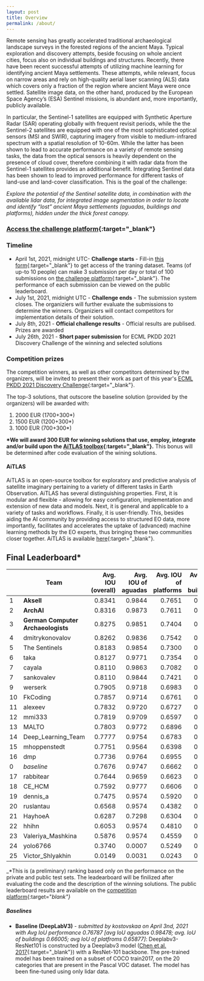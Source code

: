 ```yaml
---
layout: post
title: Overview
permalink: /about/
---
```


Remote sensing has greatly accelerated traditional archaeological landscape surveys in the forested regions of the ancient Maya. Typical exploration and discovery attempts, beside focusing on whole ancient cities, focus also on individual buildings and structures. Recently, there have been recent successful attempts of utilizing machine learning for  identifying ancient Maya settlements. These attempts, while relevant, focus on narrow areas and rely on high-quality aerial laser scanning (ALS) data which covers only a fraction of the region where ancient Maya were once settled. Satellite image data, on the other hand,  produced by the European Space Agency’s (ESA) Sentinel missions, is abundant and, more importantly, publicly available. 

In particular, the Sentinel-1 satellites  are equipped with Synthetic Aperture Radar (SAR) operating globally with frequent revisit periods, while the the Sentinel-2 satellites are equipped with one of the most sophisticated optical sensors (MSI and SWIR), capturing imagery from visible to medium-infrared spectrum with a spatial resolution of 10-60m. While the latter has been shown to lead to accurate performance on a variety of remote sensing tasks, the data from the optical sensors is heavily dependent on the presence of cloud cover, therefore combining it with  radar data from the Sentinel-1 satellites provides an additional benefit. Integrating  Sentinel data has been shown to lead to improved performance for different tasks of land-use and land-cover classification. This is the goal of the challenge: 

*Explore the potential of the Sentinel satellite data, in combination with the available lidar data, for integrated image segmentation in order to locate and identify “lost” ancient Maya settlements (aguadas, buildings and platforms), hidden under the thick forest canopy.*

### [Access the challenge platform](https://competitions.codalab.org/competitions/30429){:target="_blank"}


### Timeline

- April 1st, 2021, midnight UTC- **Challenge starts** - Fill-in [this form](https://forms.gle/pycuAiAZoCkrgsyg8){:target="_blank"} to get access of the traning dataset. Teams (of up-to 10 people) can make 3 submission per day or total of 100 submissions on [the challenge platform](https://competitions.codalab.org/competitions/30429){:target="_blank"}. The performance of each submission can be viewed on the public leaderboard. 
- July 1st, 2021, midnight UTC - **Challenge ends** - The submission system closes. The organiziers will further evaluate the submissions to determine the winners. Organiziers will contact competitors for implementation details of their solution.
- July 8th, 2021 - **Official challenge results** - Official results are publised. Prizes are awarded
- July 26th, 2021 - **Short paper submission** for ECML PKDD 2021 Discovery Challenge of the winning and selected solutions


### Competition prizes

The competition winners, as well as other competitors determined by the organizers, will be invited to present their work as part of this year's [ECML PKDD 2021 Discovery Challenge](https://2021.ecmlpkdd.org/){:target="_blank"}.

The top-3 solutions, that outscore the baseline solution (provided by the organizers) will be awarded with:

1. 2000 EUR (1700+300*)
2. 1500 EUR (1200+300*)
3. 1000 EUR (700+300*)

**\*We will award 300 EUR for winning solutions that use, employ, integrate and/or build upon the [AiTLAS toolbox](https://github.com/biasvariancelabs/aitlas){:target="_blank"}.** This bonus will be determined after code evaluation of the wining solutions.

#### AiTLAS 

AiTLAS is an open-source toolbox for exploratory and predictive analysis of satellite imaginary pertaining to a variety of different tasks in Earth Observation. AiTLAS has several distinguishing properties. First, it is modular and flexible - allowing for easy configuration, implementation and extension of new data and models. Next, it is general and applicable to a variety of tasks and workflows. Finally, it is user-friendly. This, besides aiding the AI community by providing access to structured EO data, more importantly, facilitates and accelerates the uptake of (advanced) machine learning methods by the EO experts, thus bringing these two communities closer together. AiTLAS is available [here](https://github.com/biasvariancelabs/aitlas){:target="_blank"}.


## Final Leaderboard*

|  	| Team 	| Avg. IOU (overall) 	| Avg. IOU of aguadas 	| Avg. IOU of platforms 	| Avg. IOU of buildings 	|
|-	|-	|-:	|-:	|-:	|-:	|
| 1 	| **Aksell** 	| 0.8341 	| 0.9844 	| 0.7651 	| 0.7530 	|
| 2 	| **ArchAI** 	| 0.8316 	| 0.9873 	| 0.7611 	| 0.7464 	|
| 3 	| **German Computer Archaeologists** 	| 0.8275 	| 0.9851 	| 0.7404 	| 0.7569 	|
| 4 	| dmitrykonovalov 	| 0.8262 	| 0.9836 	| 0.7542 	| 0.7409 	|
| 5 	| The Sentinels 	| 0.8183 	| 0.9854 	| 0.7300 	| 0.7394 	|
| 6 	| taka 	| 0.8127 	| 0.9771 	| 0.7354 	| 0.7256 	|
| 7 	| cayala 	| 0.8110 	| 0.9863 	| 0.7082 	| 0.7386 	|
| 7 	| sankovalev 	| 0.8110 	| 0.9844 	| 0.7421 	| 0.7066 	|
| 9 	| werserk 	| 0.7905 	| 0.9718 	| 0.6983 	| 0.7013 	|
| 10 	| FkCoding 	| 0.7857 	| 0.9714 	| 0.6761 	| 0.7095 	|
| 11 	| alexeev 	| 0.7832 	| 0.9720 	| 0.6727 	| 0.7048 	|
| 12 	| mmi333 	| 0.7819 	| 0.9709 	| 0.6597 	| 0.7153 	|
| 13 	| MALTO 	| 0.7803 	| 0.9772 	| 0.6896 	| 0.6741 	|
| 14 	| Deep_Learning_Team 	| 0.7777 	| 0.9754 	| 0.6783 	| 0.6794 	|
| 15 	| mhoppenstedt 	| 0.7751 	| 0.9564 	| 0.6398 	| 0.7292 	|
| 16 	| dmp 	| 0.7736 	| 0.9764 	| 0.6955 	| 0.6491 	|
| 0 	| _baseline_ 	| 0.7676 	| 0.9747 	| 0.6662 	| 0.6617 	|
| 17 	| rabbitear 	| 0.7644 	| 0.9659 	| 0.6623 	| 0.6650 	|
| 18 	| CE_HCM 	| 0.7592 	| 0.9777 	| 0.6606 	| 0.6392 	|
| 19 	| dennis_a 	| 0.7475 	| 0.9574 	| 0.5920 	| 0.6930 	|
| 20 	| ruslantau 	| 0.6568 	| 0.9574 	| 0.4382 	| 0.5749 	|
| 21 	| HayhoeA 	| 0.6287 	| 0.7298 	| 0.6304 	| 0.5258 	|
| 22 	| hhihn 	| 0.6053 	| 0.9574 	| 0.4810 	| 0.3773 	|
| 23 	| Valeriya_Mashkina 	| 0.5876 	| 0.9574 	| 0.4559 	| 0.3495 	|
| 24 	| yolo6766 	| 0.3740 	| 0.0007 	| 0.5249 	| 0.5963 	|
| 25 	| Victor_Shlyakhin 	| 0.0149 	| 0.0031 	| 0.0243 	| 0.0173 	|




_*This is (a preliminary) ranking based only on the performance on the private and public test sets. The leadearboard will be finilized after evaluating the code and the description of the winning solutions. The public leaderboard results are available on the [competition platform](https://competitions.codalab.org/competitions/30429){:target="_blank"}_

<!--
### Public leaderboard

<iframe src="https://competitions.codalab.org/competitions/leaderboard_widget/30429/" style="height: 500px; width: 100%; border: none;">iframe>
-->


##### Baselines

<!--- **Default Baseline** (submission with empty masks) : submitted by *simidjievskin on April 2nd, 2021 with Avg IoU performance 0.5745 [avg IoU aguadas 0.9634; avg. IoU of buildings 0.4268; avg IoU of platfroms 0.3333]*-->
- **Baseline (DeepLabV3)** - *submitted by kostovskaa on April 3nd, 2021 with Avg IoU performance 0.76787 [avg IoU aguadas 0.98478; avg. IoU of buildings 0.66005; avg IoU of platfroms 0.65877]*: Deeplabv3-ResNet101 is constructed by a Deeplabv3  model ([Chen et al. 2017](https://arxiv.org/abs/1706.05587v3){:target="_blank"}) with a ResNet-101 backbone. The pre-trained model has been trained on a subset of COCO train2017, on the 20 categories that are present in the Pascal VOC dataset.  The model has been fine-tuned using only lidar data.



